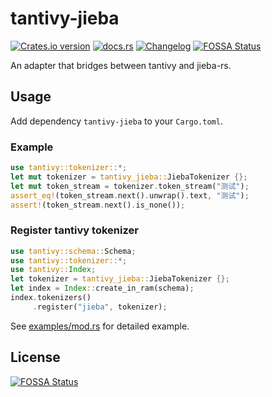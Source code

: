# tantivy-jieba

[![Crates.io version][crate-img]][crate]
[![docs.rs][docs-img]][docs]
[![Changelog][changelog-img]][changelog]
[![FOSSA Status](https://app.fossa.io/api/projects/git%2Bgithub.com%2Fjiegec%2Ftantivy-jieba.svg?type=shield)](https://app.fossa.io/projects/git%2Bgithub.com%2Fjiegec%2Ftantivy-jieba?ref=badge_shield)

An adapter that bridges between tantivy and jieba-rs.

## Usage

Add dependency `tantivy-jieba` to your `Cargo.toml`.

### Example

```rust
use tantivy::tokenizer::*;
let mut tokenizer = tantivy_jieba::JiebaTokenizer {};
let mut token_stream = tokenizer.token_stream("测试");
assert_eq!(token_stream.next().unwrap().text, "测试");
assert!(token_stream.next().is_none());
```

### Register tantivy tokenizer

```rust
use tantivy::schema::Schema;
use tantivy::tokenizer::*;
use tantivy::Index;
let tokenizer = tantivy_jieba::JiebaTokenizer {};
let index = Index::create_in_ram(schema);
index.tokenizers()
     .register("jieba", tokenizer);
```

See [examples/mod.rs](examples/mod.rs) for detailed example.

[crate-img]:     https://img.shields.io/crates/v/tantivy-jieba.svg
[crate]:         https://crates.io/crates/tantivy-jieba
[changelog-img]: https://img.shields.io/badge/changelog-online-blue.svg
[changelog]:     https://github.com/jiegec/tantivy-jieba/blob/master/CHANGELOG.md
[docs-img]:      https://docs.rs/tantivy-jieba/badge.svg
[docs]:          https://docs.rs/tantivy-jieba

## License

[![FOSSA Status](https://app.fossa.io/api/projects/git%2Bgithub.com%2Fjiegec%2Ftantivy-jieba.svg?type=large)](https://app.fossa.io/projects/git%2Bgithub.com%2Fjiegec%2Ftantivy-jieba?ref=badge_large)
